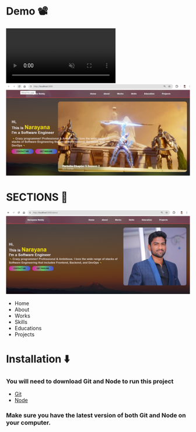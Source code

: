 <h1>Demo 📽</h1>

<video playsInline disableRemotePlayback autoPlay muted loop>
  <source src="https://github.com/Narayana-dev-ai/nexus-hub/blob/main/Portfolio_track_images/20241005125646.mp4" type="video/mp4" />
</video>
<img alt="portfolio_webapp" src="https://github.com/Narayana-dev-ai/nexus-hub/blob/main/Portfolio_track_images/HomePage.png"/>


<h1>SECTIONS 📑</h1>
<img alt="About" src="https://github.com/Narayana-dev-ai/nexus-hub/blob/main/Portfolio_track_images/about.png"/>
<ul>
  <li>Home</li>
  <li>About</li>
  <li>Works</li>
  <li>Skills</li>
  <li>Educations</li>
  <li>Projects</li>
</ul>

<h1>Installation ⬇️</h1>
<h3>You will need to download Git and Node to run this project</h3>
<ul>
  <li><a href="https://git-scm.com/downloads">Git</a></li>
  <li><a href="https://nodejs.org/en/download/package-manager">Node</a></li>
</ul>
<h3>Make sure you have the latest version of both Git and Node on your computer.</h3>

